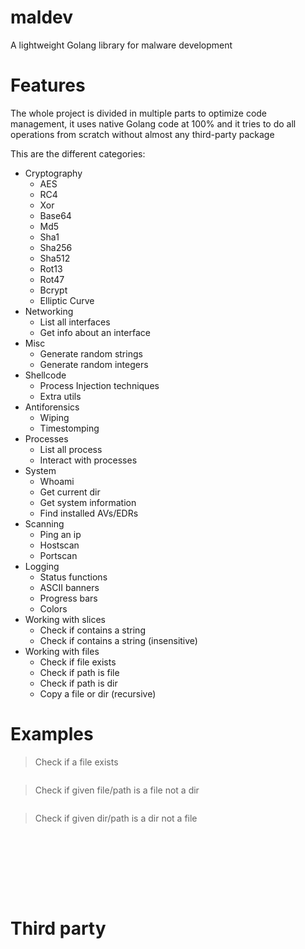 # maldev
A lightweight Golang library for malware development

# Features

The whole project is divided in multiple parts to optimize code management, it uses native Golang code at 100% and it tries to do all operations from scratch without almost any third-party package

This are the different categories:

- Cryptography
  - AES
  - RC4
  - Xor
  - Base64
  - Md5
  - Sha1
  - Sha256
  - Sha512
  - Rot13
  - Rot47
  - Bcrypt
  - Elliptic Curve
- Networking
  - List all interfaces
  - Get info about an interface
- Misc
  - Generate random strings
  - Generate random integers
- Shellcode
  - Process Injection techniques
  - Extra utils
- Antiforensics
  - Wiping
  - Timestomping
- Processes
  - List all process
  - Interact with processes
- System
  - Whoami
  - Get current dir
  - Get system information
  - Find installed AVs/EDRs
- Scanning
  - Ping an ip
  - Hostscan
  - Portscan
- Logging
  - Status functions
  - ASCII banners
  - Progress bars
  - Colors
- Working with slices
  - Check if contains a string
  - Check if contains a string (insensitive)
- Working with files
  - Check if file exists
  - Check if path is file
  - Check if path is dir
  - Copy a file or dir (recursive)

# Examples

> Check if a file exists
```go

```

> Check if given file/path is a file not a dir
```go

```

> Check if given dir/path is a dir not a file
```go

```

```go

```

```go

```

```go

```

```go

```

```go

```

```go

```

```go

```

# Third party


